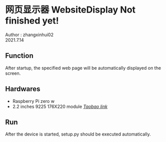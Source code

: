 # 网页显示器  WebsiteDisplay  **Not finished yet!**
Author : zhangxinhui02  
2021.7.14  

## Function  
After startup, the specified web page will be automatically displayed on the screen.

## Hardwares
* Raspberry Pi zero w  
* 2.2 inches 9225 176X220 module [*Taobao link*](https://item.taobao.com/item.htm?spm=a1z09.2.0.0.67002e8d0vOhbZ&id=601305863621&_u=e3ssp1rc4b35)

## Run  
After the device is started, setup.py should be executed automatically.
